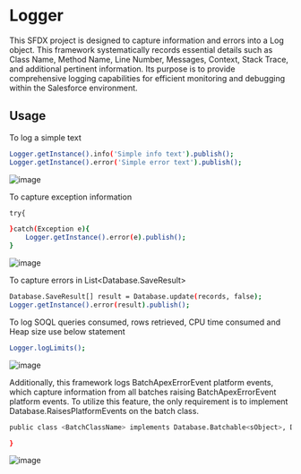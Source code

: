 # Logger

This SFDX project is designed to capture information and errors into a Log object. This framework systematically records essential details such as Class Name, Method Name, Line Number, Messages, Context, Stack Trace, and additional pertinent information. Its purpose is to provide comprehensive logging capabilities for efficient monitoring and debugging within the Salesforce environment.

## Usage

To log a simple text

```bash
Logger.getInstance().info('Simple info text').publish();
Logger.getInstance().error('Simple error text').publish();
```
![image](https://github.com/gskumar1609/Logger/assets/55816916/f27dfe6e-4734-469c-9ecb-75e4312cd80a)

To capture exception information

```bash
try{

}catch(Exception e){
    Logger.getInstance().error(e).publish();
}
```
![image](https://github.com/gskumar1609/Logger/assets/55816916/80a378ae-666c-4c19-99e8-95435b5b0119)

To capture errors in List<Database.SaveResult>

```bash
Database.SaveResult[] result = Database.update(records, false);
Logger.getInstance().error(result).publish();
```

To log SOQL queries consumed, rows retrieved, CPU time consumed and Heap size use below statement

```bash
Logger.logLimits();
```
![image](https://github.com/gskumar1609/Logger/assets/55816916/78d2f630-ff23-4283-97d2-f228f1edf605)


Additionally, this framework logs BatchApexErrorEvent platform events, which capture information from all batches raising BatchApexErrorEvent platform events. To utilize this feature, the only requirement is to implement Database.RaisesPlatformEvents on the batch class.

```bash
public class <BatchClassName> implements Database.Batchable<sObject>, Database.RaisesPlatformEvents{

}
```
![image](https://github.com/gskumar1609/Logger/assets/55816916/3bb224ae-a187-4fcd-9c89-7f419e4d5085)
